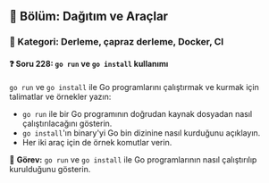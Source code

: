 ## 📘 Bölüm: Dağıtım ve Araçlar  
### 🔹 Kategori: Derleme, çapraz derleme, Docker, CI  
#### ❓ Soru 228: `go run` ve `go install` kullanımı

`go run` ve `go install` ile Go programlarını çalıştırmak ve kurmak için talimatlar ve örnekler yazın:

- `go run` ile bir Go programının doğrudan kaynak dosyadan nasıl çalıştırılacağını gösterin.
- `go install`'ın binary'yi Go bin dizinine nasıl kurduğunu açıklayın.
- Her iki araç için de örnek komutlar verin.

🔧 **Görev:** `go run` ve `go install` ile Go programlarının nasıl çalıştırılıp kurulduğunu gösterin.
